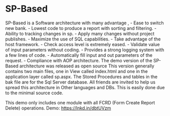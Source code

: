 # SP-Based
SP-Based is a Software architecture  with many advantage , - Ease to switch new bank. - Lowest code to produce a report with sorting and filtering. - Ability to tracking changes in sp. - Apply many changes without project publishes. - Maximize the use of SQL capabilities. - Take advantage of the host framework. - Check access level is extremely eased. - Validate value of input parameters without coding. - Provides a strong logging system with a few lines of code. - Automatically fill input and out parameters of the request. - Compliance with AOP architecture.
The demo version of the SP-Based architecture was released as open source
This version generally contains two main files, one in View called index.html and one in the application layer called sp.aspx.
The Stored Procedures and tables in the bak file are for the Sql Server database.
All friends are invited to help us spread this architecture in Other languages and DBs. 
This is easily done due to the minimal source code.

This demo only includes one module with all FCRD (Form Create Report Delete) operations.
Demo:
https://lnkd.in/dbtUVzm

